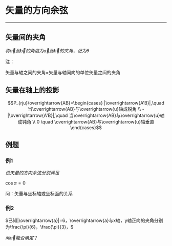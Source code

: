 # 矢量的方向余弦

---

## 矢量间的夹角

$称\overrightarrow{a}到\overrightarrow{b}的角度为\overrightarrow{a}到\overrightarrow{b}的夹角，记为\theta$

注：

矢量与轴之间的夹角=矢量与轴同向的单位矢量之间的夹角

## 矢量在轴上的投影

$$P_{rju}\overrightarrow{AB}=\begin{cases}
|\overrightarrow{A'B}|,\quad 当\overrightarrow{AB}与\overrightarrow{u}轴成锐角 \\
-|\overrightarrow{A'B}|,\quad 当\overrightarrow{AB}与\overrightarrow{u}轴成钝角 \\
0 \quad \overrightarrow{AB}与\overrightarrow{u}轴垂直
\end{cases}$$

## 例题

### 例1

$设矢量的方向余弦分别满足$

$\cos \alpha = 0$

问：矢量与坐标轴或坐标面的关系

### 例2

$已知|\overrightarrow{a}|=6，\overrightarrow{a}与x轴，y轴正向的夹角分别为\frac{\pi}{6}，\frac{\pi}{3}，$

$问\overrightarrow{a}能否确定？$
